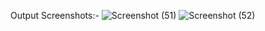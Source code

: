 Output Screenshots:-
![Screenshot (51)](https://github.com/user-attachments/assets/ff72d544-86a6-4010-9e68-c33361e7bf1f)
![Screenshot (52)](https://github.com/user-attachments/assets/5a09d301-41ef-4fb2-80f2-f7e792902258)

